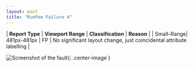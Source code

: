 ```yaml
---
layout: post
title: "RunPee Failure 4"
---
```

| **Report Type** | **Viewport Range** | **Classification** | **Reason** |
| Small-Range| 481px-481px | FP | No significant layout change, just coincidental attribute labelling | 

![Screenshot of the fault](../../../assets/images/RunPee/fault4/smallrangeWidth481.png){: .center-image }